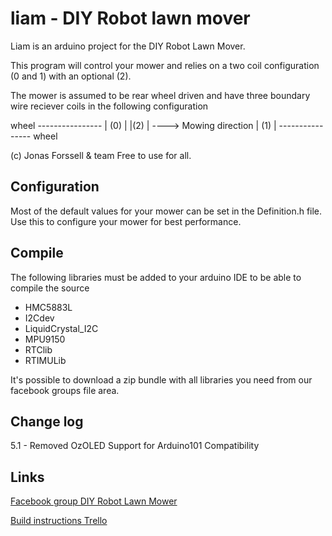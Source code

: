 # liam - DIY Robot lawn mover 

Liam is an arduino project for the DIY Robot Lawn Mover. 

This program will control your mower and relies on a two coil
configuration (0 and 1) with an optional (2). 
   
The mower is assumed to be rear wheel driven and have three 
boundary wire reciever coils in the following configuration
   
<div>
   	wheel
    ----------------
   |			(0)	|
   |(2)         	|  ----> Mowing direction
   |			(1)	|
    ----------------
	wheel
</div>

(c) Jonas Forssell & team
Free to use for all.

Configuration
------
Most of the default values for your mower can be set in the 
Definition.h file. Use this to configure your mower for best
performance.

	
Compile
------
The following libraries must be added to your arduino IDE to be able to compile the source
  
  * HMC5883L
  * I2Cdev
  * LiquidCrystal_I2C
  * MPU9150
  * RTClib
  * RTIMULib

  It's possible to download a zip bundle with all libraries you need from our facebook groups file area. 

Change log
------
5.1  - Removed OzOLED Support for Arduino101 Compatibility

Links
------
[Facebook group DIY Robot Lawn Mower](https://www.facebook.com/groups/319588508137220/)

[Build instructions Trello](https://trello.com/b/gYQjoWY5/liam)
